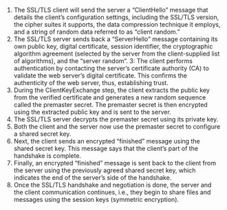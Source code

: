 1. The SSL/TLS client will send the server a “ClientHello” message that details the client’s configuration settings, including the SSL/TLS version, the cipher suites it supports, the data compression technique it employs, and a string of random data referred to as “client random.”
2. The SSL/TLS server sends back a “ServerHello” message containing its own public key, digital certificate, session identifier, the cryptographic algorithm agreement (selected by the server from the client-supplied list of algorithms), and the “server random”.
3: The client performs authentication by contacting the server’s certificate authority (CA) to validate the web server’s digital certificate. This confirms the authenticity of the web server, thus, establishing trust.
4. During the ClientKeyExchange step, the client extracts the public key from the verified certificate and generates a new random sequence called the premaster secret. The premaster secret is then encrypted using the extracted public key and is sent to the server.
5. The SSL/TLS server decrypts the premaster secret using its private key.
6. Both the client and the server now use the premaster secret to configure a shared secret key.
7. Next, the client sends an encrypted “finished” message using the shared secret key. This message says that the client’s part of the handshake is complete.
8. Finally, an encrypted “finished” message is sent back to the client from the server using the previously agreed shared secret key, which indicates the end of the server’s side of the handshake.
9. Once the SSL/TLS handshake and negotiation is done, the server and the client communication continues, i.e., they begin to share files and messages using the session keys (symmetric encryption).
